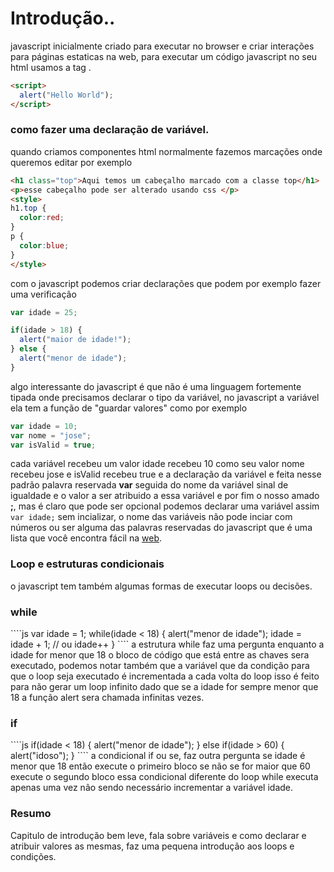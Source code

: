 # Introdução..

javascript inicialmente criado para executar no browser e criar interações para páginas estaticas na web, para executar um código javascript no seu html
usamos a tag **<script></script>**.
````html
<script>
  alert("Hello World");
</script>
````
### como fazer uma declaração de variável.

quando criamos componentes html normalmente fazemos marcações onde queremos editar por exemplo
````html
<h1 class="top">Aqui temos um cabeçalho marcado com a classe top</h1>
<p>esse cabeçalho pode ser alterado usando css </p>
<style>
h1.top {
  color:red;
}
p {
  color:blue;
}
</style>
````
com o javascript podemos criar declarações que podem por exemplo fazer uma verificação 
````js
var idade = 25;

if(idade > 18) {
  alert("maior de idade!");
} else {
  alert("menor de idade");
}
````
algo interessante do javascript é que não é uma linguagem fortemente tipada onde precisamos declarar o tipo da variável, no javascript a variável ela tem
a função de "guardar valores" como por exemplo
````js
var idade = 10;
var nome = "jose";
var isValid = true;
````
cada variável recebeu um valor idade recebeu 10 como seu valor nome recebeu jose e isValid recebeu true e a declaração da variável e feita nesse padrão
palavra reservada **var** seguida do nome da variável sinal de igualdade e o valor a ser atribuido a essa variável e por fim o nosso amado **;**, mas é
claro que pode ser opcional podemos declarar uma variável assim ```` var idade; ```` sem incializar, o nome das variáveis não pode inciar com números 
ou ser alguma das palavras reservadas do javascript que é uma lista que você encontra fácil na [web](www.google.com.br).

### Loop e estruturas condicionais 

o javascript tem também algumas formas de executar loops ou decisões.
<h3>while</h3>
````js
var idade = 1;
while(idade < 18) {
  alert("menor de idade");
  idade = idade + 1; // ou idade++
}
````
a estrutura while faz uma pergunta enquanto a idade for menor que 18 o bloco de código que está entre as chaves sera executado, podemos notar também que
a variável que da condição para que o loop seja executado é incrementada a cada volta do loop isso é feito para não gerar um loop infinito dado que se a
idade for sempre menor que 18 a função alert sera chamada infinitas vezes.

<h3>if</h3>
````js
if(idade < 18) {
  alert("menor de idade");
} else if(idade > 60) {
  alert("idoso");
}
````
a condicional if ou se, faz outra pergunta se idade é menor que 18 então execute o primeiro bloco se não se for maior que 60 execute o segundo bloco essa
condicional diferente do loop while executa apenas uma vez não sendo necessário incrementar a variável idade.

### Resumo

Capitulo de introdução bem leve, fala sobre variáveis e como declarar e atribuir valores as mesmas, faz uma pequena introdução aos loops e condições.